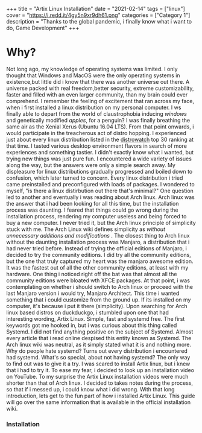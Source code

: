 +++
title = "Artix Linux Installation"
date = "2021-02-14"
tags = ["linux"]
cover = "https://i.redd.it/4gy5n9xr9dh61.png"
categories = ["Category 1"]
description = "Thanks to the global pandemic, i finally know what i want to do, Game Development"
+++

# Why?

 Not long ago, my knowledge of operating systems was limited. I only thought that Windows and MacOS were the only operating systems in existence,but little did i know that
there was another universe out there. A universe packed with real freedom,better security, extreme customizability, faster and filled with an even larger community,
than my brain could ever comprehend. I remember the feeling of excitement that ran across my face, when i first installed a linux distribution on my personal computer. I ws finally able to depart from the world of claustrophobia inducing _windows_ and genetically modified _apples_, for a penguin? I was finally breathing the same air as the Xenial
Xerus (Ubuntu 16.04 LTS). From that point onwards, i would participate in the treacherous act of distro hopping. I experienced just about 
every linux distribution listed in the [distrowatch](https://distrowatch.com/) top 30 ranking at that time. I tasted various desktop environment flavors in search of more experiences and something tastier. I didn't exactly know what i wanted, but trying new things was just pure fun.
I encountered a wide variety of issues along the way, but the answers were only a simple search away. My displeasure for linux distributions gradually progressed and boiled down to confusion, which later turned to concern.
Every linux distribution i tried came preinstalled and preconfigured with loads of packages. I wondered to myself, "is there a linux distirbution out there that's minimal?" One question led to another and 
eventually i was reading about Arch linux. Arch linux was the answer that i had been looking for all this time, but the installation process was daunting. I feared that things could go wrong during the installation process, rendering my computer useless and being forced to buy a new computer. I never tried it, but the Arch linux principle of simplicity stuck with me. The Arch Linux wiki defines simplicity as _without unnecessary additions and modifications_ . The closest thing to Arch linux without the daunting installation process was Manjaro, a distribution that i had never tried before. Instead of trying the official editions of Manjaro, i decided to try the community editions. I did try all the community editions, but the one that truly captured my heart was the manjaro awesome edition. It was the fastest out of all the other community editions, at least with my hardware. One thing i noticed right off the bat was that almost all the community editions were bloated wth XFCE packages. At that point, i was contemplating on whether i should switch to Arch linux or proceed with the last Manjaro version i would try, Manjaro Architect. This time i wanted something that i could customize from the ground up. If its installed on my computer, it's because i put it there (simplicity). Upon searching for Arch linux based distros on duckduckgo, i stumbled upon one that had interesting wording, Artix Linux. Simple, fast and systemd free. The first keywords got me hooked in, but i was curious about this thing called Systemd. I did not find anything positive on the subject of Systemd. Almost every article that i read online despised this entity known as Systemd. The Arch linux wiki was neutral, as it simply stated what it is and nothing more.  Why do people hate systemd? Turns out every distribution i encountered had systemd. What's so special, about not having systemd? The only way to find out was to give it a try. I was scared to install Artix linux, but i knew that i had to try it. To ease my fear, i decided to look up an installation video on YouTube. To my surprise the Artix Linux installation videos were much shorter than that of Arch linux. I decided to takes notes during the process, so that if i messed up, i could know what i did wrong. With that long introduction, lets get to the fun part of how i installed Artix Linux. This guide will go over the same information that is available in the official installation wiki.

### Installation
